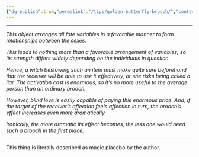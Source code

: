 ```yaml
---
{"dg-publish":true,"permalink":"/tips/golden-butterfly-brooch/","contentClasses":"center-headings red-truth red-links"}
---
```


---
*This object arranges all fate variables in a favorable manner to form relationships between the sexes.*

*This leads to nothing more than a favorable arrangement of variables, so its strength differs widely depending on the individuals in question.*  

*Hence, a witch bestowing such an item must make quite sure beforehand that the receiver will be able to use it effectively, or she risks being called a liar. The activation cost is enormous, so it’s no more useful to the average person than an ordinary brooch.*  

*However, blind love is easily capable of paying this enormous price. And, if the target of the receiver’s affection feels affection in turn, the brooch’s effect increases even more dramatically.*  

*Ironically, the more dramatic its effect becomes, the less one would need such a brooch in the first place.*  

---

This thing is literally described as magic placebo by the author.